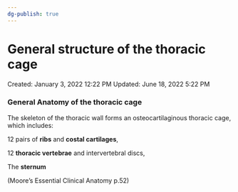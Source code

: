 ```yaml
---
dg-publish: true
---
```


# General structure of the thoracic cage

Created: January 3, 2022 12:22 PM
Updated: June 18, 2022 5:22 PM

### General Anatomy of the thoracic cage

The skeleton of the thoracic wall forms an osteocartilaginous thoracic cage, which includes:

12 pairs of **ribs** and **costal cartilages**,

12 **thoracic vertebrae** and intervertebral discs,

The **sternum**

(Moore’s Essential Clinical Anatomy p.52)